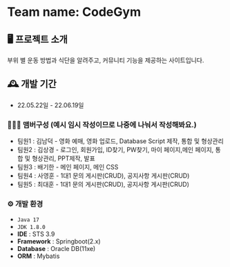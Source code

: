 #  Team name: CodeGym

## 🖥️ 프로젝트 소개
부위 별 운동 방법과 식단을 알려주고, 커뮤니티 기능을 제공하는 사이트입니다.
<br>

## 🕰️ 개발 기간
* 22.05.22일 - 22.06.19일

### 🧑‍🤝‍🧑 맴버구성 (예시 임시 작성이므로 나중에 나눠서 작성해봐요.)
 - 팀원1  : 김남덕 - 영화 예매, 영화 업로드, Database Script 제작, 통합 및 형상관리
 - 팀원2 : 김상경 - 로그인, 회원가입, ID찾기, PW찾기, 마이 페이지,메인 페이지, 통합 및 형상관리, PPT제작, 발표
 - 팀원3 : 배기한 - 메인 페이지, 메인 CSS
 - 팀원4 : 사영훈 - 1대1 문의 게시판(CRUD), 공지사항 게시판(CRUD)
 - 팀원5 : 최대훈 - 1대1 문의 게시판(CRUD), 공지사항 게시판(CRUD)

### ⚙️ 개발 환경
- `Java 17`
- `JDK 1.8.0`
- **IDE** : STS 3.9
- **Framework** : Springboot(2.x)
- **Database** : Oracle DB(11xe)
- **ORM** : Mybatis
